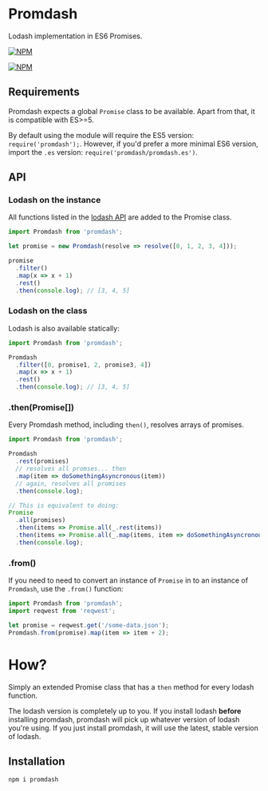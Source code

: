 Promdash
========

Lodash implementation in ES6 Promises.

[![NPM](https://nodei.co/npm/promdash.png)](https://nodei.co/npm/promdash/)

[![NPM](https://nodei.co/npm-dl/promdash.png)](https://nodei.co/npm-dl/promdash/)

Requirements
------------

Promdash expects a global `Promise` class to be available. Apart from that, it is compatible with ES>=5.

By default using the module will require the ES5 version: `require('promdash');`. However, if you'd prefer a more minimal ES6 version, import the `.es` version: `require('promdash/promdash.es')`.

API
---

### Lodash on the instance

All functions listed in the [lodash API](https://lodash.com/docs) are added to the Promise class.

```js
import Promdash from 'promdash';

let promise = new Promdash(resolve => resolve([0, 1, 2, 3, 4]));

promise
  .filter()
  .map(x => x + 1)
  .rest()
  .then(console.log); // [3, 4, 5]
```

### Lodash on the class

Lodash is also available statically:

```js
import Promdash from 'promdash';

Promdash
  .filter([0, promise1, 2, promise3, 4])
  .map(x => x + 1)
  .rest()
  .then(console.log); // [3, 4, 5]
```

### .then(Promise[])

Every Promdash method, including `then()`, resolves arrays of promises.

```js
import Promdash from 'promdash';

Promdash
  .rest(promises)
  // resolves all promses... then
  .map(item => doSomethingAsyncronous(item))
  // again, resolves all promises
  .then(console.log);

// This is equivalent to doing:
Promise
  .all(promises)
  .then(items => Promise.all(_.rest(items))
  .then(items => Promise.all(_.map(items, item => doSomethingAsyncronous(item))))
  .then(console.log);
```

### .from()

If you need to need to convert an instance of `Promise` in to an instance of `Promdash`, use the `.from()` function:

```js
import Promdash from 'promdash';
import reqwest from 'reqwest';

let promise = reqwest.get('/some-data.json');
Promdash.from(promise).map(item => item + 2);
```

How?
====

Simply an extended Promise class that has a `then` method for every lodash function.

The lodash version is completely up to you. If you install lodash **before** installing promdash, promdash will pick up whatever version of lodash you're using. If you just install promdash, it will use the latest, stable version of lodash.

Installation
------------

```
npm i promdash
```
